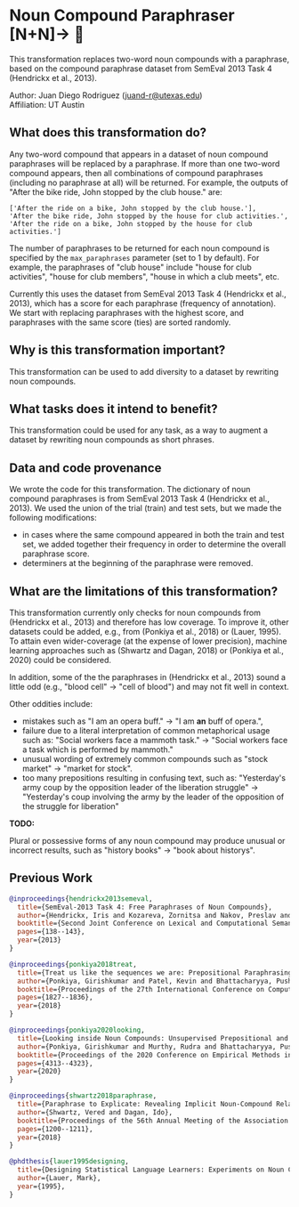 # Noun Compound Paraphraser [N+N]→ 🐍
This transformation replaces two-word noun compounds with a paraphrase, based
on the compound paraphrase dataset from SemEval 2013 Task 4 (Hendrickx et al., 2013).

Author: Juan Diego Rodriguez (juand-r@utexas.edu) <br>  Affiliation: UT Austin

## What does this transformation do?
Any two-word compound that appears in a dataset of noun compound paraphrases
will be replaced by a paraphrase. If more than one two-word compound appears,
then all combinations of compound paraphrases (including no paraphrase at all)
will be returned. For example, the outputs of "After the bike ride, John stopped by the club house."
are:

```
['After the ride on a bike, John stopped by the club house.'],
'After the bike ride, John stopped by the house for club activities.',
'After the ride on a bike, John stopped by the house for club activities.']
```

The number of paraphrases to be returned for each noun compound is specified by the `max_paraphrases`
parameter (set to 1 by default). For example, the paraphrases of "club house"
include "house for club activities", "house for club members", "house in which a club meets", etc.

Currently this uses the dataset from SemEval 2013 Task 4 (Hendrickx et al., 2013),
which has a score for each paraphrase (frequency of annotation). We start with
replacing paraphrases with the highest score, and paraphrases with the same
score (ties) are sorted randomly.

## Why is this transformation important?
This transformation can be used to add diversity to a dataset by rewriting
noun compounds.

## What tasks does it intend to benefit?
This transformation could be used for any task, as a way to augment a dataset
by rewriting noun compounds as short phrases.

## Data and code provenance
We wrote the code for this transformation. The dictionary of noun compound
paraphrases is from SemEval 2013 Task 4 (Hendrickx et al., 2013). We used the
union of the trial (train) and test sets, but we made the following modifications:

- in cases where the same compound appeared in both the train and test set, we
added together their frequency in order to determine the overall paraphrase score.
- determiners at the beginning of the paraphrase were removed.

## What are the limitations of this transformation?

This transformation currently only checks for noun compounds from
(Hendrickx et al., 2013) and therefore has low coverage.
To improve it, other datasets could be added, e.g., from (Ponkiya et al., 2018)
or (Lauer, 1995). To attain even wider-coverage (at the expense of lower precision),
machine learning approaches such as (Shwartz and Dagan, 2018) or
(Ponkiya et al., 2020) could be considered.

In addition, some of the the paraphrases in (Hendrickx et al., 2013)
sound a little odd (e.g., "blood cell" -> "cell of blood") and may not fit
well in context.

Other oddities include:

- mistakes such as "I am an opera buff." -> "I am **an** buff of opera.",
- failure due to a literal interpretation of common metaphorical usage such as:
"Social workers face a mammoth task." -> "Social workers face a task which is performed by mammoth."
- unusual wording of extremely common compounds such as "stock market" -> "market for stock".
- too many prepositions resulting in confusing text, such as: "Yesterday's army coup by the opposition leader of the liberation struggle" -> "Yesterday's coup involving the army by the leader of the opposition of the struggle for liberation"

**TODO:**

Plural or possessive forms of any noun compound may produce unusual or
incorrect results, such as "history books" -> "book about historys".

## Previous Work

```bibtex
@inproceedings{hendrickx2013semeval,
  title={SemEval-2013 Task 4: Free Paraphrases of Noun Compounds},
  author={Hendrickx, Iris and Kozareva, Zornitsa and Nakov, Preslav and S{\'e}aghdha, Diarmuid {\'O} and Szpakowicz, Stan and Veale, Tony},
  booktitle={Second Joint Conference on Lexical and Computational Semantics (* SEM), Volume 2: Proceedings of the Seventh International Workshop on Semantic Evaluation (SemEval 2013)},
  pages={138--143},
  year={2013}
}
```

```bibtex
@inproceedings{ponkiya2018treat,
  title={Treat us like the sequences we are: Prepositional Paraphrasing of Noun Compounds using LSTM},
  author={Ponkiya, Girishkumar and Patel, Kevin and Bhattacharyya, Pushpak and Palshikar, Girish},
  booktitle={Proceedings of the 27th International Conference on Computational Linguistics},
  pages={1827--1836},
  year={2018}
}
```

```bibtex
@inproceedings{ponkiya2020looking,
  title={Looking inside Noun Compounds: Unsupervised Prepositional and Free Paraphrasing using Language Models},
  author={Ponkiya, Girishkumar and Murthy, Rudra and Bhattacharyya, Pushpak and Palshikar, Girish},
  booktitle={Proceedings of the 2020 Conference on Empirical Methods in Natural Language Processing: Findings},
  pages={4313--4323},
  year={2020}
}
```

```bibtex
@inproceedings{shwartz2018paraphrase,
  title={Paraphrase to Explicate: Revealing Implicit Noun-Compound Relations},
  author={Shwartz, Vered and Dagan, Ido},
  booktitle={Proceedings of the 56th Annual Meeting of the Association for Computational Linguistics (Volume 1: Long Papers)},
  pages={1200--1211},
  year={2018}
}
```

```bibtex
@phdthesis{lauer1995designing,
  title={Designing Statistical Language Learners: Experiments on Noun Compounds},
  author={Lauer, Mark},
  year={1995},
}
```

